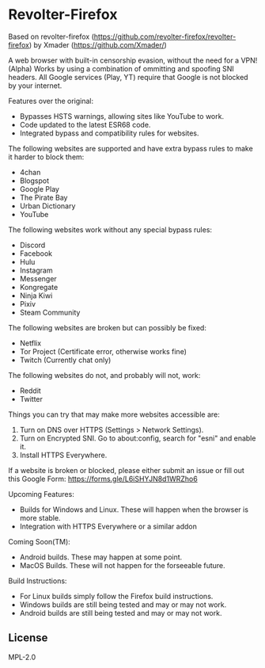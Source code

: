 
# Revolter-Firefox

Based on revolter-firefox (https://github.com/revolter-firefox/revolter-firefox) by Xmader (https://github.com/Xmader/)

A web browser with built-in censorship evasion, without the need for a VPN! (Alpha)
Works by using a combination of ommitting and spoofing SNI headers.
All Google services (Play, YT) require that Google is not blocked by your internet.

Features over the original:
 - Bypasses HSTS warnings, allowing sites like YouTube to work.
 - Code updated to the latest ESR68 code.
 - Integrated bypass and compatibility rules for websites.

The following websites are supported and have extra bypass rules to make it harder to block them:
 - 4chan
 - Blogspot
 - Google Play
 - The Pirate Bay
 - Urban Dictionary
 - YouTube

The following websites work without any special bypass rules:
 - Discord
 - Facebook
 - Hulu
 - Instagram
 - Messenger
 - Kongregate
 - Ninja Kiwi
 - Pixiv
 - Steam Community

The following websites are broken but can possibly be fixed:
 - Netflix
 - Tor Project (Certificate error, otherwise works fine)
 - Twitch (Currently chat only)

The following websites do not, and probably will not, work:
 - Reddit
 - Twitter

Things you can try that may make more websites accessible are:
 1. Turn on DNS over HTTPS (Settings > Network Settings).
 2. Turn on Encrypted SNI. Go to about:config, search for "esni" and enable it.
 3. Install HTTPS Everywhere.

If a website is broken or blocked, please either submit an issue or fill out this Google Form:
https://forms.gle/L6iSHYJN8d1WRZho6

Upcoming Features:
 - Builds for Windows and Linux. These will happen when the browser is more stable.
 - Integration with HTTPS Everywhere or a similar addon

Coming Soon(TM):
 - Android builds. These may happen at some point.
 - MacOS Builds. These will not happen for the forseeable future.

Build Instructions:
 - For Linux builds simply follow the Firefox build instructions.
 - Windows builds are still being tested and may or may not work.
 - Android builds are still being tested and may or may not work.

## License

MPL-2.0
